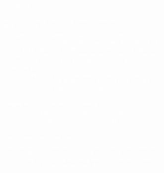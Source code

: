 <font color = white>  

Jack Beautz  
jpb375  

#MATH 4420 Prelim 1
##Question 1
Proof by Induction:  
Base Case: $t=2$  

- Claim: If every two subset is in a unique block of $P$, then $b_{t,v} = v$. For $x\in P$, denote by $r_x$ the number of blocks containing $x$, and similarly for $B\in\mathcal B$, let $k_B=|B|$. This is not the trivial case so there is more than one block. If $x\not\in B$ then $r_x\geq k_L$ because there are $k_B$ other blocks containing $x$. Suppose $b\leq v$. Then $b(v-k_B)\geq v(b-r_x)$. Now counting this two ways we find
$$1= \sum_{x\in P}\sum_{B\ni x} {1\over v(b-r_x)}\geq \sum_{B\in\mathcal B}sum_{x\not\in B} {1\over b(v-k_L)} = 1$$
and this implies that in all inequalities, equalities must hold. Hence, $b= v$.  

Plugging in $b_{t,v}=v$ in the expression leads to
$$b_{t,v}(b_{t,v}-1) \geq t{v\choose t}$$
$$v(v-1)\geq {2v!\over 2!(v-2)!}$$
$$v(v-1)\geq v(v-1)$$

Hence, equality holds at the base case.  





The minimum size of a block is $2$ because it must at least contain one two subset. Let the first element of $P$ be $a_1$ such that $\{\{a_1,a_2\}, \{a_1, a_3\},...,\{a_1,a_v\}\subseteq \mathcal B$.  Then $|\mathcal B|=v-1$. But this pairing does no include the $t$-subsets $\{a_i,a_j\}$ for $1<i<j<v$. Including one more block in $v$ can

